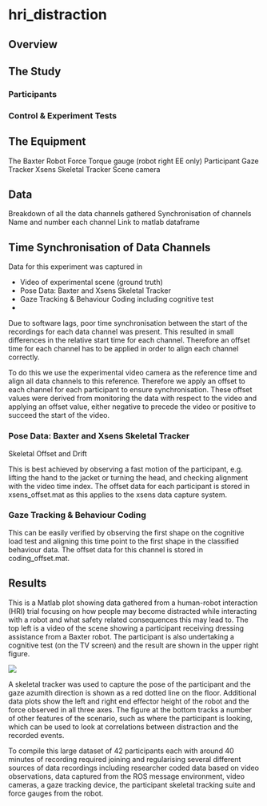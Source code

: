 # hri_distraction

## Overview



## The Study

### Participants

### Control & Experiment Tests

## The Equipment

The Baxter Robot
Force Torque gauge (robot right EE only)
Participant Gaze Tracker
Xsens Skeletal Tracker
Scene camera


## Data

Breakdown of all the data channels gathered
Synchronisation of channels
Name and number each channel
Link to matlab dataframe

## Time Synchronisation of Data Channels

Data for this experiment was captured in 

* Video of experimental scene (ground truth)
* Pose Data: Baxter and Xsens Skeletal Tracker
* Gaze Tracking & Behaviour Coding including cognitive test
* 

Due to software lags, poor time synchronisation between the start of the recordings for each data channel was present. This resulted in small differences in the relative start time for each channel. Therefore an offset time for each channel has to be applied in order to align each channel correctly.

To do this we use the experimental video camera as the reference time and align all data channels to this reference. Therefore we apply an offset to each channel for each participant to ensure synchronisation. These offset values were derived from monitoring the data with respect to the video and applying an offset value, either negative to precede the video or positive to succeed the start of the video. 

### Pose Data: Baxter and Xsens Skeletal Tracker

Skeletal Offset and Drift 

This is best achieved by observing a fast motion of the participant, e.g. lifting the hand to the jacket or turning the head, and checking alignment with the video time index. The offset data for each participant is stored in xsens_offset.mat as this applies to the xsens data capture system.

### Gaze Tracking & Behaviour Coding

This can be easily verified by observing the first shape on the cognitive load test and aligning this time point to the first shape in the classified behaviour data. The offset data for this channel is stored in coding_offset.mat.



## Results

This is a Matlab plot showing data gathered from a human-robot interaction (HRI) trial focusing on how people may become distracted while interacting with a robot and what safety related consequences this may lead to. The top left is a video of the scene showing a participant receiving dressing assistance from a Baxter robot. The participant is also undertaking a cognitive test (on the TV screen) and the result are shown in the upper right figure.

![](HRI.gif)

A skeletal tracker was used to capture the pose of the participant and the gaze azumith direction is shown as a red dotted line on the floor. Additional data plots show the left and right end effector height of the robot and the force observed in all three axes. The figure at the bottom tracks a number of other features of the scenario, such as where the participant is looking, which can be used to look at correlations between distraction and the recorded events.

To compile this large dataset of 42 participants each with around 40 minutes of recording required joining and regularising several different sources of data recordings including researcher coded data based on video observations, data captured from the ROS message environment, video cameras, a gaze tracking device, the participant skeletal tracking suite and force gauges from the robot.
